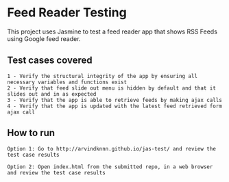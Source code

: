 # Feed Reader Testing

This project uses Jasmine to test a feed reader app that shows RSS Feeds using Google feed reader.


## Test cases covered

	1 - Verify the structural integrity of the app by ensuring all necessary variables and functions exist
	2 - Verify that feed slide out menu is hidden by default and that it slides out and in as expected
	3 - Verify that the app is able to retrieve feeds by making ajax calls
	4 - Verify that the app is updated with the latest feed retrieved form ajax call


## How to run

	Option 1: Go to http://arvindknnn.github.io/jas-test/ and review the test case results

	Option 2: Open index.html from the submitted repo, in a web browser and review the test case results